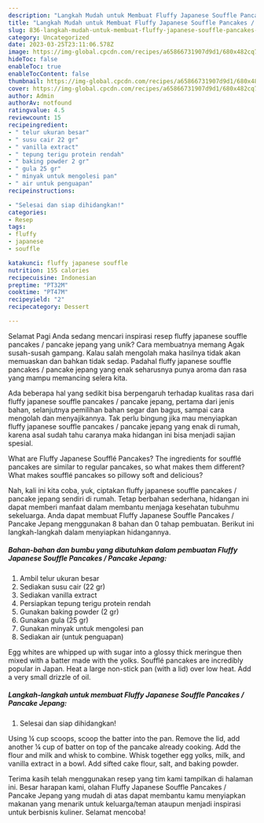 ```yaml
---
description: "Langkah Mudah untuk Membuat Fluffy Japanese Souffle Pancakes / Pancake Jepang yang Enak"
title: "Langkah Mudah untuk Membuat Fluffy Japanese Souffle Pancakes / Pancake Jepang yang Enak"
slug: 836-langkah-mudah-untuk-membuat-fluffy-japanese-souffle-pancakes-pancake-jepang-yang-enak
category: Uncategorized
date: 2023-03-25T23:11:06.578Z
image: https://img-global.cpcdn.com/recipes/a65866731907d9d1/680x482cq70/fluffy-japanese-souffle-pancakes-pancake-jepang-foto-resep-utama.jpg
hideToc: false
enableToc: true
enableTocContent: false
thumbnail: https://img-global.cpcdn.com/recipes/a65866731907d9d1/680x482cq70/fluffy-japanese-souffle-pancakes-pancake-jepang-foto-resep-utama.jpg
cover: https://img-global.cpcdn.com/recipes/a65866731907d9d1/680x482cq70/fluffy-japanese-souffle-pancakes-pancake-jepang-foto-resep-utama.jpg
author: Admin
authorAv: notfound
ratingvalue: 4.5
reviewcount: 15
recipeingredient:
- " telur ukuran besar"
- " susu cair 22 gr"
- " vanilla extract"
- " tepung terigu protein rendah"
- " baking powder 2 gr"
- " gula 25 gr"
- " minyak untuk mengolesi pan"
- " air untuk penguapan"
recipeinstructions:

- "Selesai dan siap dihidangkan!"
categories:
- Resep
tags:
- fluffy
- japanese
- souffle

katakunci: fluffy japanese souffle 
nutrition: 155 calories
recipecuisine: Indonesian
preptime: "PT32M"
cooktime: "PT47M"
recipeyield: "2"
recipecategory: Dessert

---
```



Selamat Pagi Anda sedang mencari inspirasi resep fluffy japanese souffle pancakes / pancake jepang yang unik? Cara membuatnya memang Agak susah-susah gampang. Kalau salah mengolah maka hasilnya tidak akan memuaskan dan bahkan tidak sedap. Padahal fluffy japanese souffle pancakes / pancake jepang yang enak seharusnya punya aroma dan rasa yang mampu memancing selera kita.


Ada beberapa hal yang sedikit bisa berpengaruh terhadap kualitas rasa dari fluffy japanese souffle pancakes / pancake jepang, pertama dari jenis bahan, selanjutnya pemilihan bahan segar dan bagus, sampai cara mengolah dan menyajikannya. Tak perlu bingung jika mau menyiapkan fluffy japanese souffle pancakes / pancake jepang yang enak di rumah, karena asal sudah tahu caranya maka hidangan ini bisa menjadi sajian spesial.

What are Fluffy Japanese Soufflé Pancakes? The ingredients for soufflé pancakes are similar to regular pancakes, so what makes them different? What makes soufflé pancakes so pillowy soft and delicious?


Nah, kali ini kita coba, yuk, ciptakan fluffy japanese souffle pancakes / pancake jepang sendiri di rumah. Tetap berbahan sederhana, hidangan ini dapat memberi manfaat dalam membantu menjaga kesehatan tubuhmu sekeluarga. Anda dapat membuat Fluffy Japanese Souffle Pancakes / Pancake Jepang menggunakan 8 bahan dan 0 tahap pembuatan. Berikut ini langkah-langkah dalam menyiapkan hidangannya.

<!--inarticleads1-->

##### Bahan-bahan dan bumbu yang dibutuhkan dalam pembuatan Fluffy Japanese Souffle Pancakes / Pancake Jepang:

1. Ambil  telur ukuran besar
1. Sediakan  susu cair (22 gr)
1. Sediakan  vanilla extract
1. Persiapkan  tepung terigu protein rendah
1. Gunakan  baking powder (2 gr)
1. Gunakan  gula (25 gr)
1. Gunakan  minyak untuk mengolesi pan
1. Sediakan  air (untuk penguapan)


Egg whites are whipped up with sugar into a glossy thick meringue then mixed with a batter made with the yolks. Soufflé pancakes are incredibly popular in Japan. Heat a large non-stick pan (with a lid) over low heat. Add a very small drizzle of oil. 

<!--inarticleads2-->

##### Langkah-langkah untuk membuat Fluffy Japanese Souffle Pancakes / Pancake Jepang:


1. Selesai dan siap dihidangkan!

Using ¼ cup scoops, scoop the batter into the pan. Remove the lid, add another ¼ cup of batter on top of the pancake already cooking. Add the flour and milk and whisk to combine. Whisk together egg yolks, milk, and vanilla extract in a bowl. Add sifted cake flour, salt, and baking powder. 

Terima kasih telah menggunakan resep yang tim kami tampilkan di halaman ini. Besar harapan kami, olahan Fluffy Japanese Souffle Pancakes / Pancake Jepang yang mudah di atas dapat membantu kamu menyiapkan makanan yang menarik untuk keluarga/teman ataupun menjadi inspirasi untuk berbisnis kuliner. Selamat mencoba!
